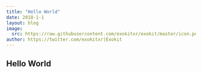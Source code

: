 ```yaml
---
title: "Hello World"
date: 2018-1-1
layout: blog
image:
  src: https://raw.githubusercontent.com/exokitxr/exokit/master/icon.png
author: https://twitter.com/exokitxr|Exokit
---
```


## Hello World
